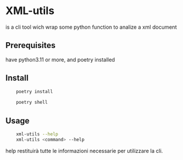 # XML-utils 
is a cli tool wich wrap some python function to analize a xml document

## Prerequisites
have python3.11 or more, and poetry installed 

## Install 

```sh
    poetry install 
    
    poetry shell 
```

## Usage 
```bash 
    xml-utils --help 
    xml-utils <command> --help
```
help restituirà tutte le informazioni necessarie per utilizzare la cli.